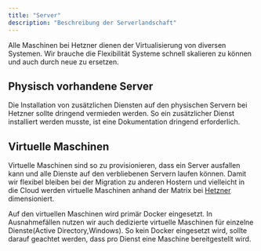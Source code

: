 ```yaml
---
title: "Server"
description: "Beschreibung der Serverlandschaft"
---
```


Alle Maschinen bei Hetzner dienen der Virtualisierung von diversen Systemen. Wir brauche die Flexibilität Systeme schnell skalieren zu können und auch durch neue zu ersetzen.

## Physisch vorhandene Server

Die Installation von zusätzlichen Diensten auf den physischen Servern bei
Hetzner sollte dringend vermieden werden. So ein zusätzlicher Dienst
installiert werden musste, ist eine Dokumentation dringend erforderlich.

## Virtuelle Maschinen

Virtuelle Maschinen sind so zu provisionieren, dass ein Server ausfallen kann
und alle Dienste auf den verbliebenen Servern laufen können.
Damit wir flexibel bleiben bei der Migration zu anderen Hostern und vielleicht
in die Cloud werden virtuelle Maschinen anhand der Matrix bei
[Hetzner](https://www.hetzner.com/de/cloud) dimensioniert.

Auf den virtuellen Maschinen wird primär Docker eingesetzt. In Ausnahmefällen
nutzen wir auch dedizierte virtuelle Maschinen für einzelne Dienste(Active
Directory,Windows). So kein Docker eingesetzt wird, sollte darauf geachtet
werden, dass pro Dienst eine Maschine bereitgestellt wird.
